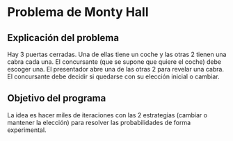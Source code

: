# Problema de Monty Hall

## Explicación del problema

Hay 3 puertas cerradas. Una de ellas tiene un coche y las otras 2 tienen una cabra cada una.
El concursante (que se supone que quiere el coche) debe escoger una.
El presentador abre una de las otras 2 para revelar una cabra.
El concursante debe decidir si quedarse con su elección inicial o cambiar.


## Objetivo del programa

La idea es hacer miles de iteraciones con las 2 estrategias (cambiar o mantener la elección) para resolver las probabilidades de forma experimental.
